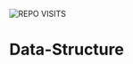 ![REPO VISITS](https://hits.seeyoufarm.com/api/count/incr/badge.svg?url=https://github.com/Nitin-GH/Data-Structure&count_bg=%23007bff&title_bg=%23808080&icon=&icon_color=%23FFFFFF&title=REPO%20VISITS&edge_flat=false)
# Data-Structure
